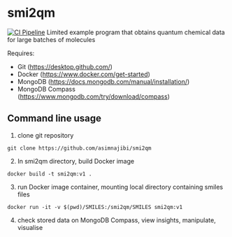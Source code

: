 # smi2qm
[![CI Pipeline](https://github.com/asimnajibi/smi2qm/actions/workflows/ci.yaml/badge.svg)](https://github.com/asimnajibi/smi2qm/actions/workflows/ci.yaml)
Limited example program that obtains quantum chemical data for large batches of molecules

Requires:
- Git (https://desktop.github.com/)
- Docker (https://www.docker.com/get-started)
- MongoDB (https://docs.mongodb.com/manual/installation/)
- MongoDB Compass (https://www.mongodb.com/try/download/compass) 

## Command line usage
1. clone git repository

```git clone https://github.com/asimnajibi/smi2qm```

2. In smi2qm directory, build Docker image

```docker build -t smi2qm:v1 .```

3. run Docker image container, mounting local directory containing smiles files

```docker run -it -v $(pwd)/SMILES:/smi2qm/SMILES smi2qm:v1```

4. check stored data on MongoDB Compass, view insights, manipulate, visualise
